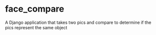 # face_compare
A Django application that takes two pics and compare to determine if the pics represent the same object
